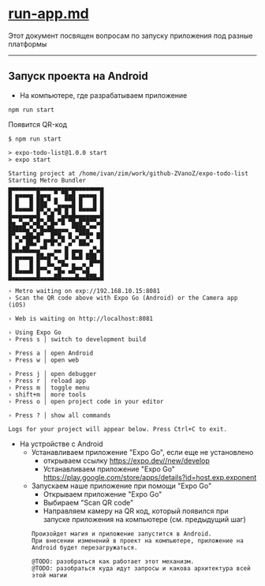 # [run-app.md](run-app.md)

Этот документ посвящен вопросам по запуску приложения под разные платформы 

---

## Запуск проекта на Android

* На компьютере, где разрабатываем приложение

```shell
npm run start
```

Появится QR-код

```text
$ npm run start

> expo-todo-list@1.0.0 start
> expo start

Starting project at /home/ivan/zim/work/github-ZVanoZ/expo-todo-list
Starting Metro Bundler
▄▄▄▄▄▄▄▄▄▄▄▄▄▄▄▄▄▄▄▄▄▄▄▄▄▄▄
█ ▄▄▄▄▄ █▄▄▄ ▀ ▀█▄█ ▄▄▄▄▄ █
█ █   █ ██▄▀ █  ▀▀█ █   █ █
█ █▄▄▄█ ██▀▄ ▄█▀█▀█ █▄▄▄█ █
█▄▄▄▄▄▄▄█ ▀▄█ ▀▄█▄█▄▄▄▄▄▄▄█
█▄ ▀▄▄▀▄█▀▄▀█▄▀█ ▀█▄█▀█▀▀▄█
█████▄▀▄▀█▄██▄▄▄▄ ▀███▄▀▀ █
█▀▄ ▄██▄█▀  █▀█▄ █ ▄▀▀█▀ ██
█ ▄▀ ██▄▀ █▀█▀▄▀ ▄▀ ██▄▀  █
█▄█▄██▄▄▄▀▀  ▄▄ █ ▄▄▄  ▄▀▄█
█ ▄▄▄▄▄ ██▄█▀▄  █ █▄█ ███ █
█ █   █ █  █▄ ▀█▄ ▄  ▄ █▀▀█
█ █▄▄▄█ █▀▀▄ ▀█▄ ▄█▀▀▄█   █
█▄▄▄▄▄▄▄█▄▄▄▄██▄▄▄▄█▄▄███▄█

› Metro waiting on exp://192.168.10.15:8081
› Scan the QR code above with Expo Go (Android) or the Camera app (iOS)

› Web is waiting on http://localhost:8081

› Using Expo Go
› Press s │ switch to development build

› Press a │ open Android
› Press w │ open web

› Press j │ open debugger
› Press r │ reload app
› Press m │ toggle menu
› shift+m │ more tools
› Press o │ open project code in your editor

› Press ? │ show all commands

Logs for your project will appear below. Press Ctrl+C to exit.
```

* На устройстве с Android
    * Устанавливаем приложение "Expo Go", если еще не установлено
        * открываем ссылку https://expo.dev//new/develop
        * Устанавливаем приложение "Expo Go"
          https://play.google.com/store/apps/details?id=host.exp.exponent
    * Запускаем наше приложение при помощи "Expo Go"
        * Открываем приложение "Expo Go"
        * Выбираем "Scan QR code"
        * Направляем камеру на QR код, который появился при запуске приложения на компьютере (см. предыдущий шаг)
      ```text
      Произойдет магия и приложение запустится в Android.
      При внесении изменений в проект на компьютере, приложение на Android будет перезагружаться.
      
      @TODO: разобраться как работает этот механизм. 
      @TODO: разобраться куда идут запросы и какова архитектура всей этой магии
      ```

